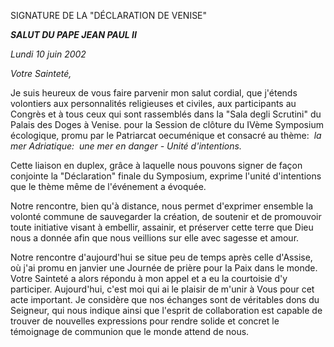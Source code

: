 SIGNATURE DE LA "DÉCLARATION DE VENISE"

***SALUT DU PAPE JEAN PAUL II***

*Lundi 10 juin 2002*

*Votre Sainteté,*

Je suis heureux de vous faire parvenir mon salut cordial, que j'étends volontiers aux personnalités religieuses et civiles, aux participants au Congrès et à tous ceux qui sont rassemblés dans la "Sala degli Scrutini" du Palais des Doges à Venise. pour la Session de clôture du IVème Symposium écologique, promu par le Patriarcat oecuménique et consacré au thème:  *la mer Adriatique:  une mer en danger - Unité d'intentions.*

Cette liaison en duplex, grâce à laquelle nous pouvons signer de façon conjointe la "Déclaration" finale du Symposium, exprime l'unité d'intentions que le thème même de l'événement a évoquée.

Notre rencontre, bien qu'à distance, nous permet d'exprimer ensemble la volonté commune de sauvegarder la création, de soutenir et de promouvoir toute initiative visant à embellir, assainir, et préserver cette terre que Dieu nous a donnée afin que nous veillions sur elle avec sagesse et amour.

Notre rencontre d'aujourd'hui se situe peu de temps après celle d'Assise, où j'ai promu en janvier une Journée de prière pour la Paix dans le monde. Votre Sainteté a alors répondu à mon appel et a eu la courtoisie d'y participer. Aujourd'hui, c'est moi qui ai le plaisir de m'unir à Vous pour cet acte important. Je considère que nos échanges sont de véritables dons du Seigneur, qui nous indique ainsi que l'esprit de collaboration est capable de trouver de nouvelles expressions pour rendre solide et concret le témoignage de communion que le monde attend de nous.